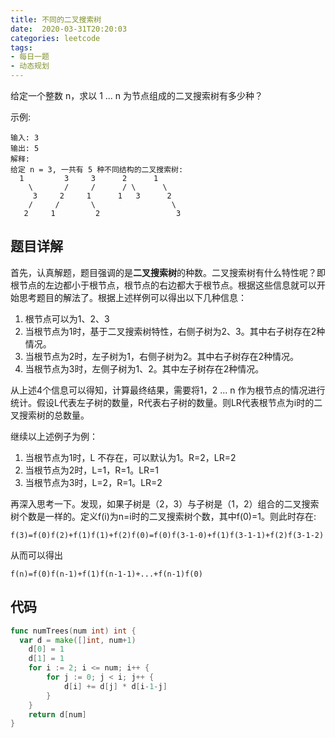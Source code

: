 ```yaml
---
title: 不同的二叉搜索树
date:  2020-03-31T20:20:03
categories: leetcode
tags:
- 每日一题
- 动态规划 
---
```


给定一个整数 n，求以 1 ... n 为节点组成的二叉搜索树有多少种？

示例:

```
输入: 3
输出: 5
解释:
给定 n = 3, 一共有 5 种不同结构的二叉搜索树:
  1         3     3      2      1
    \       /     /      / \      \
     3     2     1      1   3      2
    /     /       \                 \
   2     1         2                 3
```

## 题目详解

首先，认真解题，题目强调的是**二叉搜索树**的种数。二叉搜索树有什么特性呢？即根节点的左边都小于根节点，根节点的右边都大于根节点。根据这些信息就可以开始思考题目的解法了。根据上述样例可以得出以下几种信息：

1. 根节点可以为1、2、3
2. 当根节点为1时，基于二叉搜索树特性，右侧子树为2、3。其中右子树存在2种情况。
3. 当根节点为2时，左子树为1，右侧子树为2。其中右子树存在2种情况。
4. 当根节点为3时，左侧子树为1、2。其中左子树存在2种情况。

从上述4个信息可以得知，计算最终结果，需要将1，2 ... n 作为根节点的情况进行统计。假设L代表左子树的数量，R代表右子树的数量。则LR代表根节点为i时的二叉搜索树的总数量。

继续以上述例子为例：

1. 当根节点为1时，L 不存在，可以默认为1。R=2，LR=2
2. 当根节点为2时，L=1，R=1。LR=1
3. 当根节点为3时，L=2，R=1。LR=2

再深入思考一下。发现，如果子树是（2，3）与子树是（1，2）组合的二叉搜索树个数是一样的。定义f(i)为n=i时的二叉搜索树个数，其中f(0)=1。则此时存在:

```
f(3)=f(0)f(2)+f(1)f(1)+f(2)f(0)=f(0)f(3-1-0)+f(1)f(3-1-1)+f(2)f(3-1-2)
```

从而可以得出

```
f(n)=f(0)f(n-1)+f(1)f(n-1-1)+...+f(n-1)f(0)
```

## 代码

```go
func numTrees(num int) int {
  var d = make([]int, num+1)
	d[0] = 1
	d[1] = 1
	for i := 2; i <= num; i++ {
		for j := 0; j < i; j++ {
			d[i] += d[j] * d[i-1-j]
		}
	}
	return d[num]
}
```



